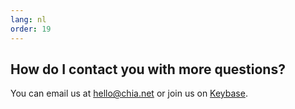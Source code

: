 ```yaml
---
lang: nl
order: 19
---
```


How do I contact you with more questions?
-----------------------

You can email us at [hello@chia.net](mailto:hello@chia.net) or join us on [Keybase](https://keybase.io/team/chia_network.public).
